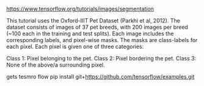 https://www.tensorflow.org/tutorials/images/segmentation

This tutorial uses the Oxford-IIIT Pet Dataset (Parkhi et al, 2012). The dataset consists of images of 37 pet breeds, with 200 images per breed (~100 each in the training and test splits). Each image includes the corresponding labels, and pixel-wise masks. The masks are class-labels for each pixel. Each pixel is given one of three categories:

Class 1: Pixel belonging to the pet.
Class 2: Pixel bordering the pet.
Class 3: None of the above/a surrounding pixel.

gets tesmro flow pip install git+https://github.com/tensorflow/examples.git
